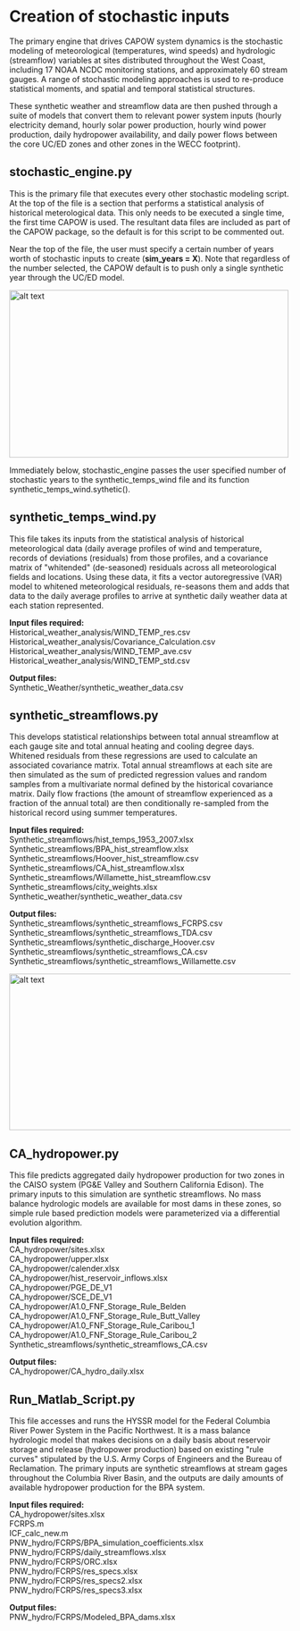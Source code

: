 # Creation of stochastic inputs
The primary engine that drives CAPOW system dynamics is the stochastic modeling of meteorological (temperatures, wind speeds) and hydrologic (streamflow) variables at sites distributed throughout the West Coast, including 17 NOAA NCDC monitoring stations, and approximately 60 stream gauges. A range of stochastic modeling approaches is used to re-produce statistical moments, and spatial and temporal statistical structures. 

These synthetic weather and streamflow data are then pushed through a suite of models that convert them to relevant power system inputs (hourly electricity demand, hourly solar power production, hourly wind power production, daily hydropower availability, and daily power flows between the core UC/ED zones and other zones in the WECC footprint).

## stochastic_engine.py
This is the primary file that executes every other stochastic modeling script. At the top of the file is a section that performs a statistical analysis of historical meterological data. This only needs to be executed a single time, the first time CAPOW is used. The resultant data files are included as part of the CAPOW package, so the default is for this script to be commented out. 

Near the top of the file, the user must specify a certain number of years worth of stochastic inputs to create (**sim_years = X**). Note that regardless of the number selected, the CAPOW default is to push only a single synthetic year through the UC/ED model.

<img src="https://github.com/romulus97/CAPOW/blob/master/Images/readme1.png" alt="alt text" width="500" height="300">

Immediately below, stochastic_engine passes the user specified number of stochastic years to the synthetic_temps_wind file and its function synthetic_temps_wind.sythetic().

## synthetic_temps_wind.py
This file takes its inputs from the statistical analysis of historical meteorological data (daily average profiles of wind and temperature, records of deviations (residuals) from those profiles, and a covariance matrix of "whitended" (de-seasoned) residuals across all meteorological fields and locations. Using these data, it fits a vector autoregressive (VAR) model to whitened meteorological residuals, re-seasons them and adds that data to the daily average profiles to arrive at synthetic daily weather data at each station represented.

**Input files required:** <br/>
Historical_weather_analysis/WIND_TEMP_res.csv <br/>
Historical_weather_analysis/Covariance_Calculation.csv <br/>
Historical_weather_analysis/WIND_TEMP_ave.csv <br/>
Historical_weather_analysis/WIND_TEMP_std.csv <br/>

**Output files:** <br/>
Synthetic_Weather/synthetic_weather_data.csv

## synthetic_streamflows.py
This develops statistical relationships between total annual streamflow at each gauge site and total annual heating and cooling degree days. Whitened residuals from these regressions are used to calculate an associated covariance matrix. Total annual streamflows at each site are then simulated as the sum of predicted regression values and random samples from a multivariate normal defined by the historical covariance matrix. Daily flow fractions (the amount of streamflow experienced as a fraction of the annual total) are then conditionally re-sampled from the historical record using summer temperatures. 

**Input files required:** <br/>
Synthetic_streamflows/hist_temps_1953_2007.xlsx <br/>
Synthetic_streamflows/BPA_hist_streamflow.xlsx <br/>
Synthetic_streamflows/Hoover_hist_streamflow.csv <br/>
Synthetic_streamflows/CA_hist_streamflow.xlsx <br/>
Synthetic_streamflows/Willamette_hist_streamflow.csv <br/>
Synthetic_streamflows/city_weights.xlsx <br/>
Synthetic_weather/synthetic_weather_data.csv <br/>

**Output files:** <br/>
Synthetic_streamflows/synthetic_streamflows_FCRPS.csv <br/>
Synthetic_streamflows/synthetic_streamflows_TDA.csv <br/>
Synthetic_streamflows/synthetic_discharge_Hoover.csv <br/>
Synthetic_streamflows/synthetic_streamflows_CA.csv <br/>
Synthetic_streamflows/synthetic_streamflows_Willamette.csv <br/>

<img src="https://github.com/romulus97/CAPOW/blob/master/Images/readme2.png" alt="alt text" width="570" height="280">

## CA_hydropower.py
This file predicts aggregated daily hydropower production for two zones in the CAISO system (PG&E Valley and Southern California Edison). The primary inputs to this simulation are synthetic streamflows. No mass balance hydrologic models are available for most dams in these zones, so simple rule based prediction models were parameterized via a differential evolution algorithm. 

**Input files required:** <br/>
CA_hydropower/sites.xlsx <br/>
CA_hydropower/upper.xlsx <br/>
CA_hydropower/calender.xlsx <br/>
CA_hydropower/hist_reservoir_inflows.xlsx <br/>
CA_hydropower/PGE_DE_V1 <br/>
CA_hydropower/SCE_DE_V1 <br/>
CA_hydropower/A1.0_FNF_Storage_Rule_Belden <br/>
CA_hydropower/A1.0_FNF_Storage_Rule_Butt_Valley <br/>
CA_hydropower/A1.0_FNF_Storage_Rule_Caribou_1 <br/>
CA_hydropower/A1.0_FNF_Storage_Rule_Caribou_2 <br/>
Synthetic_streamflows/synthetic_streamflows_CA.csv <br/>

**Output files:** <br/>
CA_hydropower/CA_hydro_daily.xlsx <br/>

## Run_Matlab_Script.py
This file accesses and runs the HYSSR model for the Federal Columbia River Power System in the Pacific Northwest. It is a mass balance hydrologic model that makes decisions on a daily basis about reservoir storage and release (hydropower production) based on existing "rule curves" stipulated by the U.S. Army Corps of Engineers and the Bureau of Reclamation. The primary inputs are synthetic streamflows at stream gages throughout the Columbia River Basin, and the outputs are daily amounts of available hydropower production for the BPA system. 

**Input files required:** <br/>
CA_hydropower/sites.xlsx <br/>
FCRPS.m <br/>
ICF_calc_new.m <br/>
PNW_hydro/FCRPS/BPA_simulation_coefficients.xlsx <br/>
PNW_hydro/FCRPS/daily_streamflows.xlsx <br/>
PNW_hydro/FCRPS/ORC.xlsx <br/>
PNW_hydro/FCRPS/res_specs.xlsx <br/>
PNW_hydro/FCRPS/res_specs2.xlsx <br/>
PNW_hydro/FCRPS/res_specs3.xlsx <br/>

**Output files:** <br/>
PNW_hydro/FCRPS/Modeled_BPA_dams.xlsx <br/>
